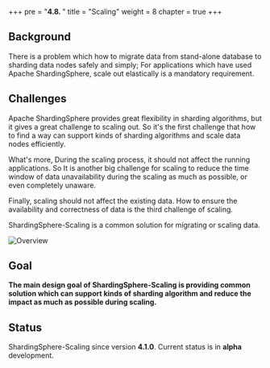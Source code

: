 +++
pre = "<b>4.8. </b>"
title = "Scaling"
weight = 8
chapter = true
+++

## Background

There is a problem which how to migrate data from stand-alone database to sharding data nodes safely and simply;
For applications which have used Apache ShardingSphere, scale out elastically is a mandatory requirement.

## Challenges

Apache ShardingSphere provides great flexibility in sharding algorithms, but it gives a great challenge to scaling out.
So it's the first challenge that how to find a way can support kinds of sharding algorithms and scale data nodes efficiently.

What's more, During the scaling process, it should not affect the running applications. 
So It is another big challenge for scaling to reduce the time window of data unavailability during the scaling as much as possible, or even completely unaware.

Finally, scaling should not affect the existing data. How to ensure the availability and correctness of data is the third challenge of scaling.

ShardingSphere-Scaling is a common solution for migrating or scaling data.

![Overview](https://shardingsphere.apache.org/document/current/img/scaling/overview_v2.png)

## Goal

**The main design goal of ShardingSphere-Scaling is providing common solution which can support kinds of sharding algorithm and reduce the impact as much as possible during scaling.**

## Status

ShardingSphere-Scaling since version **4.1.0**.
Current status is in **alpha** development.
